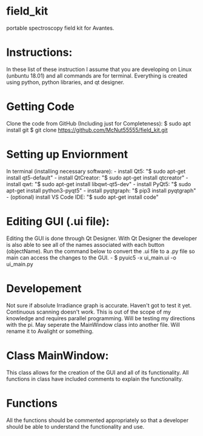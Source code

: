 # field_kit
portable spectroscopy field kit for Avantes. 

# Instructions:
In these list of these instruction I assume that you are developing on Linux (unbuntu 18.01) and all commands are for terminal. Everything is created using 
python, python libraries, and qt designer. 

# Getting Code
Clone the code from GitHub (Including just for Completeness):
    $ sudo apt install git
    $ git clone https://github.com/McNut55555/field_kit.git

# Setting up Enviornment
In terminal (installing necessary software):
    - install Qt5: "$ sudo apt-get install qt5-default"
    - install QtCreator: "$ sudo apt-get install qtcreator"
    - install qwt: "$ sudo apt-get install libqwt-qt5-dev"
    - install PyQt5: "$ sudo apt-get install python3-pyqt5"
    - install pyqtgraph: "$ pip3 install pyqtgraph"
    - (optional) install VS Code IDE: "$ sudo apt-get install code"

# Editing GUI (.ui file):
Editing the GUI is done through Qt Designer. With Qt Designer the developer is also able to see all of the names associated with each button (objectName). Run the command below to convert the .ui file to a .py file so main can access the changes to the GUI. 
    - $ pyuic5 -x ui_main.ui -o ui_main.py

# Developement
Not sure if absolute Irradiance graph is accurate. Haven't got to test it yet. Continuous scanning doesn't work. This is out of the scope of my knowledge and requires parallel programming. Will be testing my directions with the pi. May seperate the MainWindow class into another file. Will rename it to Avalight or something. 

# Class MainWindow:
This class allows for the creation of the GUI and all of its functionality. All functions in class have included comments to explain the functionality. 

# Functions
All the functions should be commented appropriately so that a developer should be able to understand the functionality and use. 
